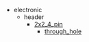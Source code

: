 * electronic
  * header
    * [2x2_4_pin](electronic/header/2x2_4_pin)
      * [through_hole](electronic/header/2x2_4_pin/through_hole)
